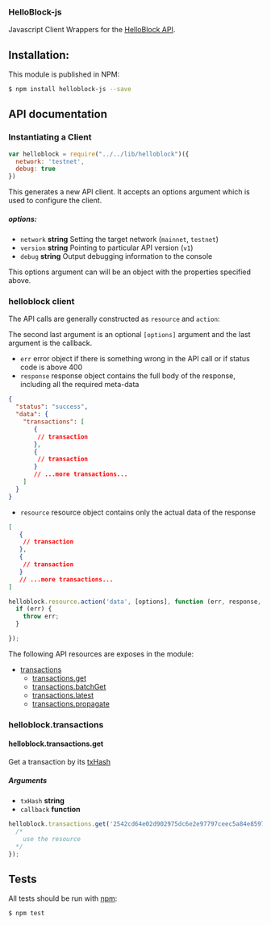 ### HelloBlock-js

Javascript Client Wrappers for the [HelloBlock API][API].

## Installation:

This module is published in NPM:

```bash
$ npm install helloblock-js --save
```

## API documentation

### Instantiating a Client


```js
var helloblock = require("../../lib/helloblock")({
  network: 'testnet',
  debug: true
})
```

This generates a new API client. It accepts an options argument which is used to configure the client.

##### options:

- `network` **string** Setting the target network (```mainnet```, ```testnet```)
- `version` **string** Pointing to particular API version (```v1```)
- `debug`   **string** Output debugging information to the console


This options argument can will be an object with the properties specified
above.


### helloblock client

The API calls are generally constructed as `resource` and `action`:

The second last argument is an optional `[options]` argument and the last argument is the callback.

- `err` error object if there is something wrong in the API call or if status code is above 400
- `response` response object contains the full body of the response, including all the required meta-data
```json
{
  "status": "success",
  "data": {
    "transactions": [
       {
        // transaction
       },
       {
        // transaction
       }
       // ...more transactions...
    ]
  }
}
```

- `resource` resource object contains only the actual data of the response
```json
[
   {
    // transaction
   },
   {
    // transaction
   }
   // ...more transactions...
]
```

```js
helloblock.resource.action('data', [options], function (err, response, resource) {
  if (err) {
    throw err;
  }

});
```

The following API resources are exposes in the module:

- [transactions](#helloblocktransactions)
  - [transactions.get](#helloblocktransactionsget)
  - [transactions.batchGet](#helloblocktransactions)
  - [transactions.latest](#helloblocktransactions)
  - [transactions.propagate](#helloblocktransactions)

### helloblock.transactions
#### helloblock.transactions.get

Get a transaction by its [txHash]('https://helloblock.io/docs/ref#transactions-single')

##### Arguments

- `txHash` **string**
- `callback` **function**

```js
helloblock.transactions.get('2542cd64e02d902975dc6e2e97797ceec5a84e8597c80d22a9e2dbd16e748738', function (err, resp, resource) {
  /*
    use the resource
  */
});
```


## Tests

All tests should be run with [npm](http://npmjs.org):

```bash
$ npm test
```


[API]: https://helloblock.io/docs/ref
